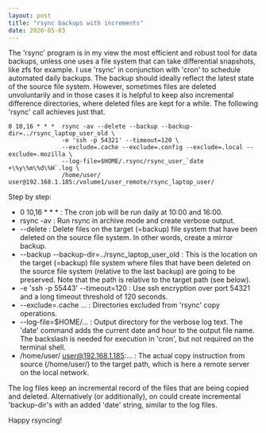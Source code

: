 ```yaml
---
layout: post
title: "rsync backups with increments"
date: 2020-05-03
---
```


The 'rsync' program is in my view the most efficient and robust tool for data backups,
unless one uses a file system that can take differential snapshots, like zfs for example.
I use 'rsync' in conjunction with 'cron' to schedule automated daily backups.
The backup should ideally reflect the latest state of the source file system.
However, sometimes files are deleted unvoluntarily and in those cases it is
helpful to keep also incremental difference directories, where deleted files are kept for a while.
The following 'rsync' call achieves just that.

```
0 10,16 * * *  rsync -av --delete --backup --backup-dir=../rsync_laptop_user_old \
               -e 'ssh -p 54321' --timeout=120 \
               --exclude=.cache --exclude=.config --exclude=.local --exclude=.mozilla \
               --log-file=$HOME/.rsync/rsync_user_`date +\%y\%m\%d\%H`.log \
               /home/user/ user@192.168.1.185:/volume1/user_remote/rsync_laptop_user/
```

Step by step:

- 0 10,16 * * * : The cron job will be run daily at 10:00 and 16:00.
- rsync -av : Run rsync in archive mode and create verbose output.
- --delete : Delete files on the target (=backup) file system that have been deleted on the source file system.
      In other words, create a mirror backup. 
- --backup --backup-dir=../rsync_laptop_user_old : This is the location on the target (=backup) file system
      where files that have been deleted on the source file system (relative to the last backup) are going to be preserved.
      Note that the path is relative to the target path (see below).
- -e 'ssh -p 55443' --timeout=120 : Use ssh encryption over port 54321 and a long timeout threshold of 120 seconds.
- --exclude=.cache ... : Directories excluded from 'rsync' copy operations.
- --log-file=$HOME/... : Output directory for the verbose log text. The 'date' command adds the current date and hour
      to the output file name. The backslash is needed for execution in 'cron', but not required on the terminal shell.
- /home/user/ user@192.168.1.185:... : The actual copy instruction from source (/home/user/) to the target path,
      which is here a remote server on the local network.

The log files keep an incremental record of the files that are being copied and deleted.
Alternatively (or additionally), on could create incremental 'backup-dir's
with an added 'date' string, similar to the log files.

Happy rsyncing!

